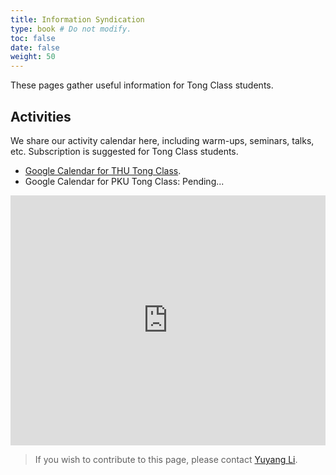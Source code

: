 ```yaml
---
title: Information Syndication
type: book # Do not modify.
toc: false
date: false
weight: 50
---
```


These pages gather useful information for Tong Class students.

## Activities

We share our activity calendar here, including warm-ups, seminars, talks, etc. Subscription is suggested for Tong Class students. 

- [Google Calendar for THU Tong Class](https://calendar.google.com/calendar/ical/59e16e4f7e729ebc2edc1f128fd7f6ddcdae691e7869ed0c8ee4b02ddf48a235%40group.calendar.google.com/public/basic.ics).
- Google Calendar for PKU Tong Class: Pending...

<iframe src="https://calendar.google.com/calendar/embed?src=59e16e4f7e729ebc2edc1f128fd7f6ddcdae691e7869ed0c8ee4b02ddf48a235%40group.calendar.google.com&ctz=Asia%2FHong_Kong" style="border: 0" width="100%" height="400" frameborder="0" scrolling="no"></iframe>


> If you wish to contribute to this page, please contact [Yuyang Li](https://yuyangli.com).